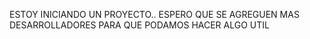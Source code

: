 ESTOY INICIANDO UN PROYECTO.. ESPERO
 QUE SE AGREGUEN MAS DESARROLLADORES PARA QUE PODAMOS HACER ALGO UTIL
